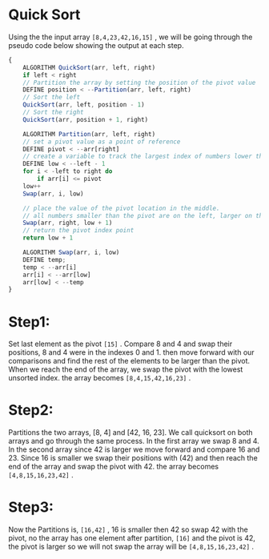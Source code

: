 # Quick Sort

Using the the input array `[8,4,23,42,16,15]` , we will be going through the pseudo code below showing the output at each step.

``` JavaScript
{
    ALGORITHM QuickSort(arr, left, right)
    if left < right
    // Partition the array by setting the position of the pivot value 
    DEFINE position < --Partition(arr, left, right)
    // Sort the left
    QuickSort(arr, left, position - 1)
    // Sort the right
    QuickSort(arr, position + 1, right)

    ALGORITHM Partition(arr, left, right)
    // set a pivot value as a point of reference
    DEFINE pivot < --arr[right]
    // create a variable to track the largest index of numbers lower than the defined pivot
    DEFINE low < --left - 1
    for i < -left to right do
        if arr[i] <= pivot
    low++
    Swap(arr, i, low)

    // place the value of the pivot location in the middle.
    // all numbers smaller than the pivot are on the left, larger on the right. 
    Swap(arr, right, low + 1)
    // return the pivot index point
    return low + 1

    ALGORITHM Swap(arr, i, low)
    DEFINE temp;
    temp < --arr[i]
    arr[i] < --arr[low]
    arr[low] < --temp
}
```

# Step1:

Set last element as the pivot `[15]` . Compare 8 and 4 and swap their positions, 8 and 4 were in the indexes 0 and 1.
then move forward with our comparisons and find the rest of the elements to be larger than the pivot. When we reach the end of the array, we swap the pivot with the lowest unsorted index.
the array becomes `[8,4,15,42,16,23]` .

# Step2:

Partitions the two arrays, [8, 4] and [42, 16, 23]. We call quicksort on both arrays and go through the same process. In the first array we swap 8 and 4. In the second array since 42 is larger we move forward and compare 16 and 23. Since 16 is smaller we swap their positions with (42) and then reach the end of the array and swap the pivot with 42.
the array becomes `[4,8,15,16,23,42]` .

# Step3:

Now the Partitions is, `[16,42]` , 16 is smaller then 42 so swap 42 with the pivot, 
no the array has one element after partition, `[16]` and the pivot is 42, the pivot is larger so we will not swap
the array will be `[4,8,15,16,23,42]` .
